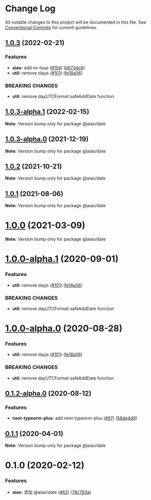 # Change Log

All notable changes to this project will be documented in this file.
See [Conventional Commits](https://conventionalcommits.org) for commit guidelines.

## [1.0.3](https://github.com/aiao-io/aiao/compare/@aiao/date@0.1.2-alpha.0...@aiao/date@1.0.3) (2022-02-21)


### Features

* **aiao:** add nx-tsup ([#156](https://github.com/aiao-io/aiao/issues/156)) ([b673dc6](https://github.com/aiao-io/aiao/commit/b673dc6e8c618f68d27a21928f60c6abd15d1e7d))
* **util:** remove dayjs ([#101](https://github.com/aiao-io/aiao/issues/101)) ([fe18a06](https://github.com/aiao-io/aiao/commit/fe18a060ba8eb62140e7c8de44c5567044edbc95))


### BREAKING CHANGES

* **util:** remove dayUTCFormat safeAddDate function





## [1.0.3-alpha.1](https://github.com/aiao-io/aiao/compare/@aiao/date@1.0.2...@aiao/date@1.0.3-alpha.1) (2022-02-15)

**Note:** Version bump only for package @aiao/date

## [1.0.3-alpha.0](https://github.com/aiao-io/aiao/compare/@aiao/date@1.0.0-alpha.1...@aiao/date@1.0.3-alpha.0) (2021-12-19)

**Note:** Version bump only for package @aiao/date

## [1.0.2](https://github.com/aiao-io/aiao/compare/@aiao/date@1.0.0...@aiao/date@1.0.2) (2021-10-21)

**Note:** Version bump only for package @aiao/date

## [1.0.1](https://github.com/aiao-io/aiao/compare/@aiao/date@1.0.0-alpha.1...@aiao/date@1.0.1) (2021-08-06)

**Note:** Version bump only for package @aiao/date

# [1.0.0](https://github.com/aiao-io/aiao/compare/@aiao/date@1.0.0-alpha.1...@aiao/date@1.0.0) (2021-03-09)

**Note:** Version bump only for package @aiao/date

# [1.0.0-alpha.1](https://github.com/aiao-io/aiao/compare/@aiao/date@0.1.2-alpha.0...@aiao/date@1.0.0-alpha.1) (2020-09-01)

### Features

- **util:** remove dayjs ([#101](https://github.com/aiao-io/aiao/issues/101)) ([fe18a06](https://github.com/aiao-io/aiao/commit/fe18a060ba8eb62140e7c8de44c5567044edbc95))

### BREAKING CHANGES

- **util:** remove dayUTCFormat safeAddDate function

# [1.0.0-alpha.0](https://github.com/aiao-io/aiao/compare/@aiao/date@0.1.2-alpha.0...@aiao/date@1.0.0-alpha.0) (2020-08-28)

### Features

- **util:** remove dayjs ([#101](https://github.com/aiao-io/aiao/issues/101)) ([fe18a06](https://github.com/aiao-io/aiao/commit/fe18a060ba8eb62140e7c8de44c5567044edbc95))

### BREAKING CHANGES

- **util:** remove dayUTCFormat safeAddDate function

## [0.1.2-alpha.0](https://github.com/aiao-io/aiao/compare/@aiao/date@0.1.1...@aiao/date@0.1.2-alpha.0) (2020-08-12)

### Features

- **nest-typeorm-plus:** add nest-typeorm-plus ([#97](https://github.com/aiao-io/aiao/issues/97)) ([58de4d9](https://github.com/aiao-io/aiao/commit/58de4d9f6595824d86f59d4018ea4065c84f58fa))

## [0.1.1](https://github.com/aiao-io/aiao/compare/@aiao/date@0.1.0...@aiao/date@0.1.1) (2020-04-01)

**Note:** Version bump only for package @aiao/date

# 0.1.0 (2020-02-12)

### Features

- **aiao:** 添加 @aiao/date ([#62](https://github.com/aiao-io/aiao/issues/62)) ([78c783a](https://github.com/aiao-io/aiao/commit/78c783a7dba041da41a6e83624ed35d8d371b54b))
